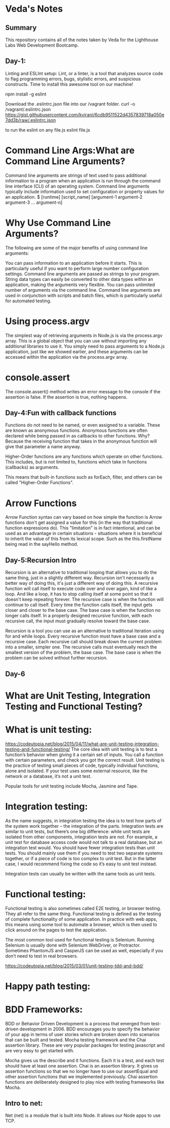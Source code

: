 # Veda's Notes


## Summary 

This repository contains all of the notes taken by Veda for the Lighthouse Labs Web Development Bootcamp.

## Day-1:
Linting and ESLInt setup:
Lint, or a linter, is a tool that analyzes source code to flag programming errors, bugs, stylistic errors, and suspicious constructs.
Time to install this awesome tool on our machine!

npm install -g eslint

Download the .eslintrc.json file into our /vagrant folder.
curl -o /vagrant/.eslintrc.json https://gist.githubusercontent.com/kvirani/6cdb9511522d4357839718a050e7dd3b/raw/.eslintrc.json

to run the eslint on any file.js
eslint file.js

# Command Line Args:What are Command Line Arguments?
Command line arguments are strings of text used to pass additional information to a program when an application is run through the command line interface (CLI) of an operating system. Command line arguments typically include information used to set configuration or property values for an application.
$ [runtime] [script_name] [argument-1 argument-2 argument-3 ... argument-n]
# Why Use Command Line Arguments?
The following are some of the major benefits of using command line arguments:

You can pass information to an application before it starts. This is particularly useful if you want to perform large number configuration settings.
Command line arguments are passed as strings to your program. String data types can easily be converted to other data types within an application, making the arguments very flexible.
You can pass unlimited number of arguments via the command line.
Command line arguments are used in conjunction with scripts and batch files, which is particularly useful for automated testing.
# Using process.argv
The simplest way of retrieving arguments in Node.js is via the process.argv array. This is a global object that you can use without importing any additional libraries to use it. You simply need to pass arguments to a Node.js application, just like we showed earlier, and these arguments can be accessed within the application via the process.argv array.

# console.assert
The console.assert() method writes an error message to the console if the assertion is false. If the assertion is true, nothing happens.




## Day-4:Fun with callback functions


Functions do not need to be named, or even assigned to a variable. These are known as anonymous functions.
Anonymous functions are often declared while being passed in as callbacks to other functions. Why? Because the receiving function that takes in the anonymous function will give that parameter a name anyway.

Higher-Order functions are any functions which operate on other functions.
This includes, but is not limited to, functions which take in functions (callbacks) as arguments.

This means that built-in functions such as forEach, filter, and others can be called "Higher-Order Functions".
# Arrow Functions
Arrow Function syntax can vary based on how simple the function is
Arrow functions don't get assigned a value for this (in the way that traditional function expressions do).
This "limitation" is in fact intentional, and can be used as an advantage in certain situations - situations where it is beneficial to inherit the value of this from its lexical scope. Such as the this.firstName being read in the sayHello method.


## Day-5:Recursion Intro

Recursion is an alternative to traditional looping that allows you to do the same thing, just in a slightly different way. Recursion isn't necessarily a better way of doing this, it's just a different way of doing this.
A recursive function will call itself to execute code over and over again, kind of like a loop. And like a loop, it has to stop calling itself at some point so that it doesn't keep repeating forever.
The recursive case is when the function will continue to call itself. Every time the function calls itself, the input gets closer and closer to the base case. The base case is when the function no longer calls itself. In a properly designed recursive function, with each recursive call, the input must gradually resolve toward the base case.

Recursion is a tool you can use as an alternative to traditional iteration using for and while loops.
Every recursive function must have a base case and a recursive case.
Each recursive call should break down the current problem into a smaller, simpler one.
The recursive calls must eventually reach the smallest version of the problem, the base case.
The base case is when the problem can be solved without further recursion.


## Day-6

# What are Unit Testing, Integration Testing and Functional Testing?
# What is unit testing:
https://codeutopia.net/blog/2015/04/11/what-are-unit-testing-integration-testing-and-functional-testing/
The core idea with unit testing is to test a function’s behavior when giving it a certain set of inputs. You call a function with certain parameters, and check you got the correct result.
Unit testing is the practice of testing small pieces of code, typically individual functions, alone and isolated. If your test uses some external resource, like the network or a database, it’s not a unit test.

Popular tools for unit testing include Mocha, Jasmine and Tape.
# Integration testing:
As the name suggests, in integration testing the idea is to test how parts of the system work together – the integration of the parts. Integration tests are similar to unit tests, but there’s one big difference: while unit tests are isolated from other components, integration tests are not. For example, a unit test for database access code would not talk to a real database, but an integration test would.
You should have fewer integration tests than unit tests. You should mainly use them if you need to test two separate systems together, or if a piece of code is too complex to unit test. But in the latter case, I would recommend fixing the code so it’s easy to unit test instead.

Integration tests can usually be written with the same tools as unit tests.

# Functional testing:
Functional testing is also sometimes called E2E testing, or browser testing. They all refer to the same thing.
Functional testing is defined as the testing of complete functionality of some application. In practice with web apps, this means using some tool to automate a browser, which is then used to click around on the pages to test the application.

The most common tool used for functional testing is Selenium. Running Selenium is usually done with Selenium WebDriver, or Protractor. Sometimes PhantomJS and CasperJS can be used as well, especially if you don’t need to test in real browsers.

https://codeutopia.net/blog/2015/03/01/unit-testing-tdd-and-bdd/

# Happy path testing:





# BDD Frameworks:
BDD or Behavior Driven Development is a process that emerged from test-driven development in 2006.
BDD encourages you to specify the behavior of your app in terms of user stories which are broken down into scenarios that can be built and tested.
Mocha testing framework and the Chai assertion library. These are very popular packages for testing javascript and are very easy to get started with.

Mocha gives us the describe and it functions. Each it is a test, and each test should have at least one assertion.
Chai is an assertion library. It gives us assertion functions so that we no longer have to use our assertEqual and other assertion functions that we implemented previously. Chai assertion functions are deliberately designed to play nice with testing frameworks like Mocha.



## Intro to net:
Net (net) is a module that is built into Node. It allows our Node apps to use TCP.




